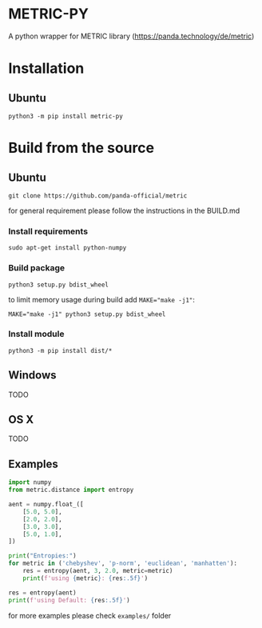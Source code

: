 # METRIC-PY
A python wrapper for METRIC library (https://panda.technology/de/metric)
# Installation
## Ubuntu
```
python3 -m pip install metric-py
```

# Build from the source
## Ubuntu
```
git clone https://github.com/panda-official/metric
```
for general requirement please follow the instructions in the BUILD.md
### Install requirements
```
sudo apt-get install python-numpy
```
### Build package
```
python3 setup.py bdist_wheel
```

to limit memory usage during build add `MAKE="make -j1"`:

```
MAKE="make -j1" python3 setup.py bdist_wheel
```

### Install module
```
python3 -m pip install dist/*
```
## Windows
TODO
## OS X
TODO
## Examples

```python
import numpy
from metric.distance import entropy

aent = numpy.float_([
    [5.0, 5.0],
    [2.0, 2.0],
    [3.0, 3.0],
    [5.0, 1.0],
])

print("Entropies:")
for metric in ('chebyshev', 'p-norm', 'euclidean', 'manhatten'):
    res = entropy(aent, 3, 2.0, metric=metric)
    print(f'using {metric}: {res:.5f}')

res = entropy(aent)
print(f'using Default: {res:.5f}')
```
for more examples please check `examples/` folder